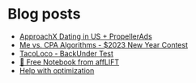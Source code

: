 # Blog posts
<!-- BLOG-POST-LIST:START -->
- [ApproachX Dating in US + PropellerAds](https://afflift.com/f/threads/approachx-dating-in-us-propellerads.10218/)
- [Me vs. CPA Algorithms - $2023 New Year Contest](https://afflift.com/f/threads/me-vs-cpa-algorithms-2023-new-year-contest.10210/)
- [TacoLoco - BackUnder Test](https://afflift.com/f/threads/tacoloco-backunder-test.10080/)
- [📝 Free Notebook from affLIFT](https://afflift.com/f/threads/%F0%9F%93%9D-free-notebook-from-afflift.10054/)
- [Help with optimization](https://afflift.com/f/threads/help-with-optimization.10095/)
<!-- BLOG-POST-LIST:END -->
